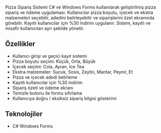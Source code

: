 Pizza Sipariş Sistemi
C# ve Windows Forms kullanılarak geliştirilmiş pizza sipariş ve ödeme uygulaması.
Kullanıcılar pizza boyutu, içecek ve ekstra malzemeleri seçebilir, adedini belirleyebilir ve siparişlerini özet ekranında görebilir. Kayıtlı kullanıcılar için %30 indirim uygulanır. Sistem, kayıtlı ve misafir kullanıcıları ayrı şekilde yönetir.

## Özellikler
- Kullanıcı girişi ve geçici kayıt sistemi
- Pizza boyutu seçimi: Küçük, Orta, Büyük
- İçecek seçimi: Cola, Ayran, Ice Tea
- Ekstra malzemeler: Sucuk, Sosis, Zeytin, Mantar, Peynir, Et
- Pizza ve içecek adedi belirleme
- Kayıtlı kullanıcılar için %30 indirim
- Sipariş özeti ve ödeme ekranı
- Temizle butonu ile formu sıfırlama
- Kullanıcıya doğru / eksiksiz sipariş bilgisi gösterimi

## Teknolojiler
- C# Windows Forms
